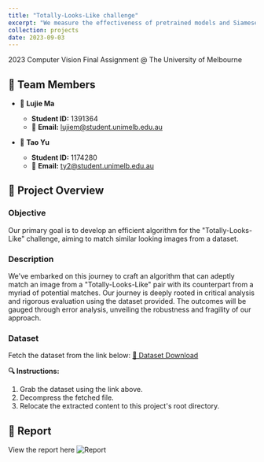 ```yaml
---
title: "Totally-Looks-Like challenge"
excerpt: "We measure the effectiveness of pretrained models and Siamese network. <br/><img src='/images/t_image.png' height='200'>"
collection: projects
date: 2023-09-03
---
```


2023 Computer Vision Final Assignment @ The University of Melbourne


## **👥 Team Members**

- 📌 **Lujie Ma**
  - **Student ID:** 1391364
  - 📧 **Email:** [lujiem@student.unimelb.edu.au](mailto:lujiem@student.unimelb.edu.au)
  
- 📌 **Tao Yu**
  - **Student ID:** 1174280
  - 📧 **Email:** [ty2@student.unimelb.edu.au](mailto:ty2@student.unimelb.edu.au)


## **📖 Project Overview**

### **Objective**
Our primary goal is to develop an efficient algorithm for the "Totally-Looks-Like" challenge, aiming to match similar looking images from a dataset.

### **Description**

We've embarked on this journey to craft an algorithm that can adeptly match an image from a "Totally-Looks-Like" pair with its counterpart from a myriad of potential matches. Our journey is deeply rooted in critical analysis and rigorous evaluation using the dataset provided. The outcomes will be gauged through error analysis, unveiling the robustness and fragility of our approach.

### **Dataset**

Fetch the dataset from the link below:
[🔗 Dataset Download](https://canvas.lms.unimelb.edu.au/courses/154723/files/16636174?wrap=1)

**🔍 Instructions:**
1. Grab the dataset using the link above.
2. Decompress the fetched file.
3. Relocate the extracted content to this project's root directory.

## **📃 Report**
View the report here <span onclick="window.open('https://drive.google.com/file/d/1NJspmqLWL8RpHxJzq3Uk1k25ZEvjI7q9/view?usp=sharing', '_blank')" style="cursor: pointer;"><img src="https://img.shields.io/badge/report-EC1C24?style=for-the-badge&logo=AdobeAcrobatReader&logoColor=white" alt="Report"></span>
<!-- [Report.pdf](https://drive.google.com/file/d/1NJspmqLWL8RpHxJzq3Uk1k25ZEvjI7q9/view?usp=sharing) -->